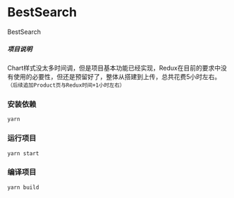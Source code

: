 # BestSearch
BestSearch

##### 项目说明
Chart样式没太多时间调，但是项目基本功能已经实现，Redux在目前的要求中没有使用的必要性，但还是预留好了，整体从搭建到上传，总共花费5小时左右。
`（后续追加Product页与Redux时间+1小时左右）`

### 安装依赖
`yarn`

### 运行项目
`yarn start`

### 编译项目
`yarn build`